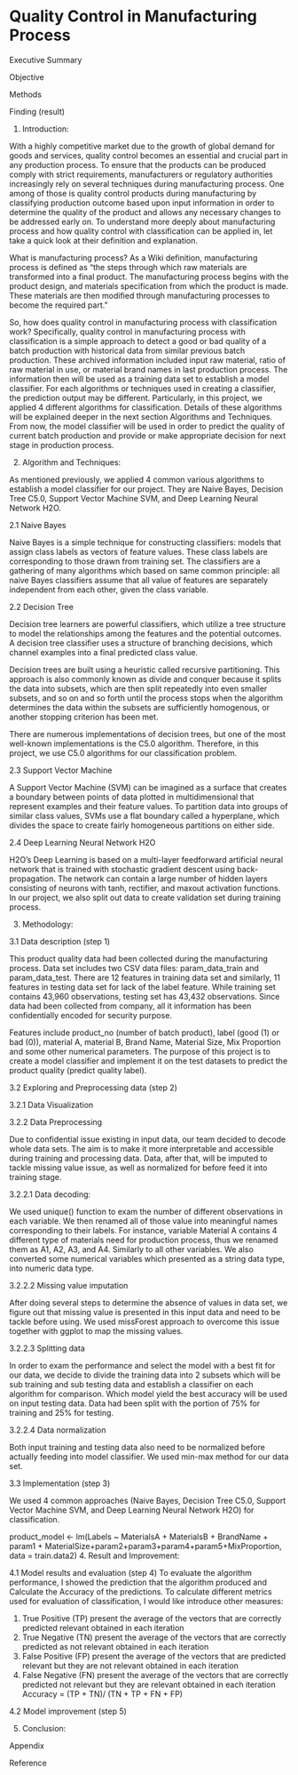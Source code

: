 # Quality Control in Manufacturing Process

Executive Summary

Objective

Methods

Finding (result)







1.	Introduction:

With a highly competitive market due to the growth of global demand for goods and services, quality control becomes an essential and crucial part in any production process. To ensure that the products can be produced comply with strict requirements, manufacturers or regulatory authorities increasingly rely on several techniques during manufacturing process. One among of those is quality control products during manufacturing by classifying production outcome based upon input information in order to determine the quality of the product and allows any necessary changes to be addressed early on. To understand more deeply about manufacturing process and how quality control with classification can be applied in, let take a quick look at their definition and explanation.

What is manufacturing process? As a Wiki definition, manufacturing process is defined as “the steps through which raw materials are transformed into a final product. The manufacturing process begins with the product design, and materials specification from which the product is made. These materials are then modified through manufacturing processes to become the required part.”

So, how does quality control in manufacturing process with classification work? Specifically, quality control in manufacturing process with classification is a simple approach to detect a good or bad quality of a batch production with historical data from similar previous batch production. These archived information included input raw material, ratio of raw material in use, or material brand names in last production process. The information then will be used  as a training data set to establish a model classifier. For each algorithms or techniques used in creating a classifier, the prediction output may be different. Particularly, in this project, we applied 4 different algorithms for classification. Details of these algorithms will be explained deeper in the next section Algorithms and Techniques. From now, the model classifier will be used in order to predict the quality of current batch production and provide or make appropriate decision for next stage in production process.

2.	Algorithm and Techniques:

As mentioned previously, we applied 4 common various algorithms to establish a model classifier for our project. They are Naive Bayes, Decision Tree C5.0, Support Vector Machine SVM, and Deep Learning Neural Network H2O. 

2.1	Naive Bayes

Naive Bayes is a simple technique for constructing classifiers: models that assign class labels as vectors of feature values. These class labels are corresponding to those drawn from training set. The classifiers are a gathering of many algorithms which based on same common principle: all naive Bayes classifiers assume that all value of features are separately independent from each other, given the class variable.

2.2	Decision Tree

Decision tree learners are powerful classifiers, which utilize a tree structure to model the relationships among the features and the potential outcomes. A decision tree classifier uses a structure of branching decisions, which channel examples into a final predicted class value.

Decision trees are built using a heuristic called recursive partitioning. This approach is also commonly known as divide and conquer because it splits the data into subsets, which are then split repeatedly into even smaller subsets, and so on and so forth until the process stops when the algorithm determines the data within the subsets are sufficiently homogenous, or another stopping criterion has been met.

There are numerous implementations of decision trees, but one of the most well-known implementations is the C5.0 algorithm. Therefore, in this project, we use C5.0 algorithms for our classification problem.

2.3	Support Vector Machine

A Support Vector Machine (SVM) can be imagined as a surface that creates a boundary between points of data plotted in multidimensional that represent examples and their feature values. To partition data into groups of similar class values, SVMs use a flat boundary called a hyperplane, which divides the space to create fairly homogeneous partitions on either side. 

2.4	Deep Learning Neural Network H2O

H2O’s Deep Learning is based on a multi-layer feedforward artificial neural network that is trained with stochastic gradient descent using back-propagation. The network can contain a large number of hidden layers consisting of neurons with tanh, rectifier, and maxout activation functions. In our project, we also split out data to create validation set during training process.

3.	Methodology:

3.1	Data description  (step 1)

This product quality data had been collected during the manufacturing process. Data set includes two CSV data files: param_data_train and param_data_test. There are 12 features in training data set and similarly, 11 features in testing data set for lack of the label feature. While training set contains 43,960 observations, testing set has 43,432 observations. Since data had been collected from company, all it information has been confidentially encoded for security purpose. 

Features include product_no (number of batch product), label (good (1) or bad (0)), material A, material B, Brand Name, Material Size, Mix Proportion and some other numerical parameters. The purpose of this project is to create a model classifier and implement it on the test datasets to predict the product quality (predict quality label).

3.2	Exploring and Preprocessing data (step 2)

3.2.1	Data Visualization

3.2.2	Data Preprocessing

Due to confidential issue existing in input data, our team decided to decode whole data sets. The aim is to make it more interpretable and accessible during training and processing data. Data, after that, will be imputed to tackle missing value issue, as well as normalized for before feed it into training stage.

3.2.2.1	Data decoding:

We used unique() function to exam the number of different observations in each variable. We then renamed all of those value into meaningful names corresponding to their labels. For instance, variable Material A contains 4 different type of materials need for production process, thus we renamed them as A1, A2, A3, and A4. Similarly to all other variables. We also converted some numerical variables which presented as a string data type, into numeric data type.

3.2.2.2	Missing value imputation

After doing several steps to determine the absence of values in data set, we figure out that missing value is presented in this input data and need to be tackle before using. We used missForest approach to overcome this issue together with ggplot to map the missing values.
 
3.2.2.3	Splitting data

In order to exam the performance and select the model with a best fit for our data, we decide to divide the training data into 2 subsets which will be sub training and sub testing data and establish a classifier on each algorithm for comparison. Which model yield the best accuracy will be used on input testing data. Data had been split with the portion of 75% for training and 25% for testing.

3.2.2.4	Data normalization

Both input training and testing data also need to be normalized before actually feeding into model classifier. We used min-max method for our data set.




3.3	Implementation (step 3)

We used 4 common approaches (Naive Bayes, Decision Tree C5.0, Support Vector Machine SVM, and Deep Learning Neural Network H2O) for classification.

product_model <- lm(Labels ~ MaterialsA + MaterialsB + BrandName + param1 + MaterialSize+param2+param3+param4+param5+MixProportion,
                data = train.data2)
4.	Result and Improvement:

4.1	Model results and evaluation (step 4)
To evaluate the algorithm performance, I showed the prediction that the algorithm produced and Calculate the Accuracy of the predictions.
To calculate different metrics used for evaluation of classification, I would like introduce other measures:
1) True Positive (TP) present the average of the vectors that are correctly predicted relevant obtained in each iteration
2) True Negative (TN) present the average of the vectors that are correctly predicted as not relevant obtained in each iteration
3) False Positive (FP) present the average of the vectors that are predicted relevant but they are not relevant obtained in each iteration
4) False Negative (FN) present the average of the vectors that are correctly predicted not relevant but they are
relevant obtained in each iteration
Accuracy = (TP + TN)/ (TN + TP + FN + FP)

4.2	Model improvement (step 5)

5.	Conclusion:



Appendix

Reference


